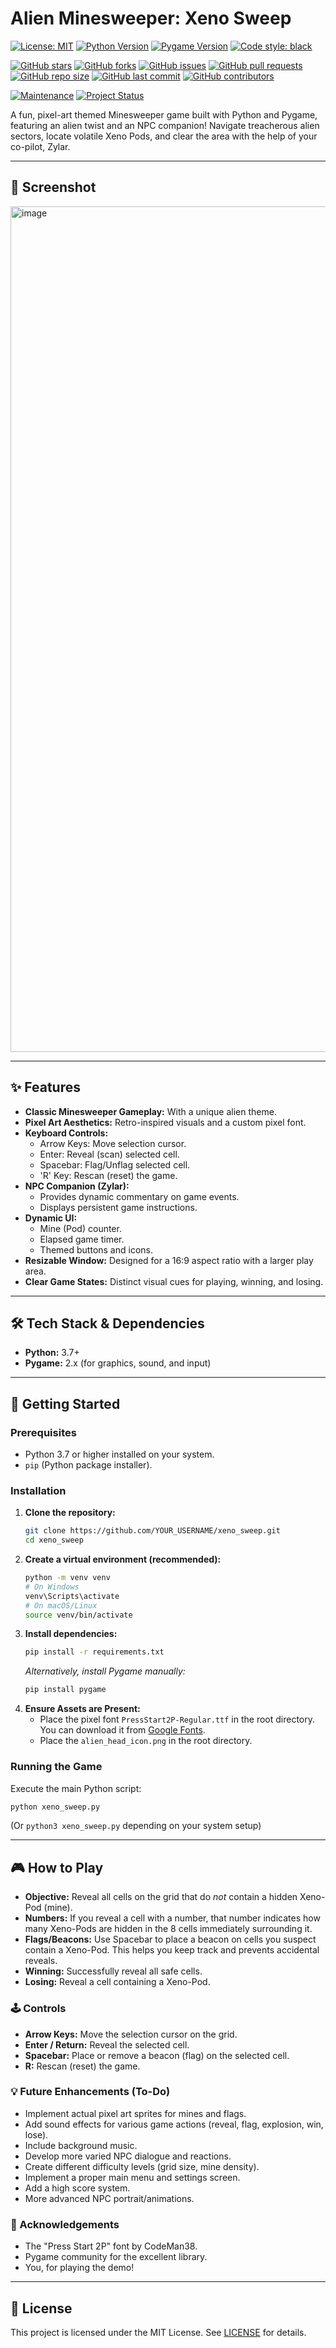 # Alien Minesweeper: Xeno Sweep

<!-- ======== Core Badges (Already in your README) ======== -->
[![License: MIT](https://img.shields.io/badge/License-MIT-yellow.svg)](https://opensource.org/licenses/MIT)
[![Python Version](https://img.shields.io/badge/python-3.7+-blue.svg)](https://www.python.org/downloads/)
[![Pygame Version](https://img.shields.io/badge/pygame-2.x-green.svg)](https://www.pygame.org/)
[![Code style: black](https://img.shields.io/badge/code%20style-black-000000.svg)](https://github.com/psf/black)

<!-- ======== GitHub Specific Badges (Some already in your README) ======== -->
[![GitHub stars](https://img.shields.io/github/stars/junzhangE3/xeno_sweep.svg?style=social&label=Star)](https://github.com/junzhangE3/xeno_sweep)
[![GitHub forks](https://img.shields.io/github/forks/junzhangE3/xeno_sweep.svg?style=social&label=Fork)](https://github.com/junzhangE3/xeno_sweep)
[![GitHub issues](https://img.shields.io/github/issues/junzhangE3/xeno_sweep)](https://github.com/junzhangE3/xeno_sweep/issues)
[![GitHub pull requests](https://img.shields.io/github/issues-pr/junzhangE3/xeno_sweep)](https://github.com/junzhangE3/xeno_sweep/pulls)
[![GitHub repo size](https://img.shields.io/github/repo-size/junzhangE3/xeno_sweep)](https://github.com/junzhangE3/xeno_sweep)
[![GitHub last commit](https://img.shields.io/github/last-commit/junzhangE3/xeno_sweep)](https://github.com/junzhangE3/xeno_sweep/commits/main)
[![GitHub contributors](https://img.shields.io/github/contributors/junzhangE3/xeno_sweep)](https://github.com/junzhangE3/xeno_sweep/graphs/contributors)

<!-- ======== Project Status / Maintenance ======== -->
[![Maintenance](https://img.shields.io/badge/Maintained%3F-yes-green.svg)](https://github.com/junzhangE3/xeno_sweep/graphs/commit-activity)
[![Project Status](https://img.shields.io/badge/status-in%20active%20development-orange.svg)](https://github.com/junzhangE3/xeno_sweep)

A fun, pixel-art themed Minesweeper game built with Python and Pygame, featuring an alien twist and an NPC companion! Navigate treacherous alien sectors, locate volatile Xeno Pods, and clear the area with the help of your co-pilot, Zylar.

---

## 🚀 Screenshot

<img width="1353" alt="image" src="https://github.com/user-attachments/assets/f64aae78-65fd-4429-b517-511b94cb4736" />


---

## ✨ Features

- **Classic Minesweeper Gameplay:** With a unique alien theme.
- **Pixel Art Aesthetics:** Retro-inspired visuals and a custom pixel font.
- **Keyboard Controls:**
  - Arrow Keys: Move selection cursor.
  - Enter: Reveal (scan) selected cell.
  - Spacebar: Flag/Unflag selected cell.
  - 'R' Key: Rescan (reset) the game.
- **NPC Companion (Zylar):**
  - Provides dynamic commentary on game events.
  - Displays persistent game instructions.
- **Dynamic UI:**
  - Mine (Pod) counter.
  - Elapsed game timer.
  - Themed buttons and icons.
- **Resizable Window:** Designed for a 16:9 aspect ratio with a larger play area.
- **Clear Game States:** Distinct visual cues for playing, winning, and losing.

---

## 🛠️ Tech Stack & Dependencies

- **Python:** 3.7+
- **Pygame:** 2.x (for graphics, sound, and input)

---

## 🏁 Getting Started

### Prerequisites

- Python 3.7 or higher installed on your system.
- `pip` (Python package installer).

### Installation

1. **Clone the repository:**
   ```bash
   git clone https://github.com/YOUR_USERNAME/xeno_sweep.git
   cd xeno_sweep
   ```
2. **Create a virtual environment (recommended):**
   ```bash
   python -m venv venv
   # On Windows
   venv\Scripts\activate
   # On macOS/Linux
   source venv/bin/activate
   ```
3. **Install dependencies:**
   ```bash
   pip install -r requirements.txt
   ```
   *Alternatively, install Pygame manually:*
   ```bash
   pip install pygame
   ```
4. **Ensure Assets are Present:**
   - Place the pixel font `PressStart2P-Regular.ttf` in the root directory. You can download it from [Google Fonts](https://fonts.google.com/specimen/Press+Start+2P).
   - Place the `alien_head_icon.png` in the root directory.

### Running the Game

Execute the main Python script:
```bash
python xeno_sweep.py
```
(Or `python3 xeno_sweep.py` depending on your system setup)

---

## 🎮 How to Play

- **Objective:** Reveal all cells on the grid that do *not* contain a hidden Xeno-Pod (mine).
- **Numbers:** If you reveal a cell with a number, that number indicates how many Xeno-Pods are hidden in the 8 cells immediately surrounding it.
- **Flags/Beacons:** Use Spacebar to place a beacon on cells you suspect contain a Xeno-Pod. This helps you keep track and prevents accidental reveals.
- **Winning:** Successfully reveal all safe cells.
- **Losing:** Reveal a cell containing a Xeno-Pod.

### 🕹️ Controls

- **Arrow Keys:** Move the selection cursor on the grid.
- **Enter / Return:** Reveal the selected cell.
- **Spacebar:** Place or remove a beacon (flag) on the selected cell.
- **R:** Rescan (reset) the game.

### 💡 Future Enhancements (To-Do)
- Implement actual pixel art sprites for mines and flags.
- Add sound effects for various game actions (reveal, flag, explosion, win, lose).
- Include background music.
- Develop more varied NPC dialogue and reactions.
- Create different difficulty levels (grid size, mine density).
- Implement a proper main menu and settings screen.
- Add a high score system.
- More advanced NPC portrait/animations.

### 🙏 Acknowledgements
- The "Press Start 2P" font by CodeMan38.
- Pygame community for the excellent library.
- You, for playing the demo!

---

## 📄 License

This project is licensed under the MIT License. See [LICENSE](LICENSE) for details. 
